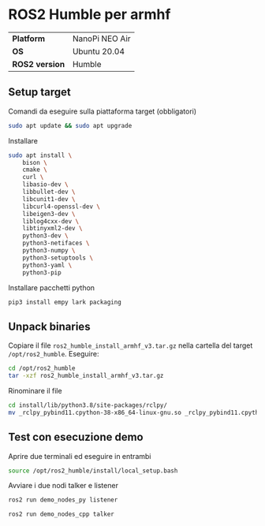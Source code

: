 # ROS2 Humble per armhf
|	|	|
| :--- 		| :--- 		|
| **Platform**		| NanoPi NEO Air|
| **OS** 	| Ubuntu 20.04	|
| **ROS2 version** 	| Humble 				|
## Setup target

Comandi da eseguire sulla piattaforma target (obbligatori)
```bash
sudo apt update && sudo apt upgrade
```
Installare
```bash
sudo apt install \
    bison \
    cmake \
    curl \
    libasio-dev \
    libbullet-dev \
    libcunit1-dev \
    libcurl4-openssl-dev \
    libeigen3-dev \
    liblog4cxx-dev \
    libtinyxml2-dev \
    python3-dev \
    python3-netifaces \
    python3-numpy \
    python3-setuptools \
    python3-yaml \
	python3-pip
```

Installare pacchetti python

```bash
pip3 install empy lark packaging
```

## Unpack binaries
Copiare il file `ros2_humble_install_armhf_v3.tar.gz` nella cartella del target `/opt/ros2_humble`. 
Eseguire:
```bash
cd /opt/ros2_humble
tar -xzf ros2_humble_install_armhf_v3.tar.gz
```

Rinominare il file
```bash
cd install/lib/python3.8/site-packages/rclpy/
mv _rclpy_pybind11.cpython-38-x86_64-linux-gnu.so _rclpy_pybind11.cpython-38-arm-linux-gnueabihf.so
```

## Test con esecuzione demo
Aprire due terminali ed eseguire in entrambi
```bash
source /opt/ros2_humble/install/local_setup.bash
```
Avviare i due nodi talker e listener
```bash
ros2 run demo_nodes_py listener
```

```bash
ros2 run demo_nodes_cpp talker
```
